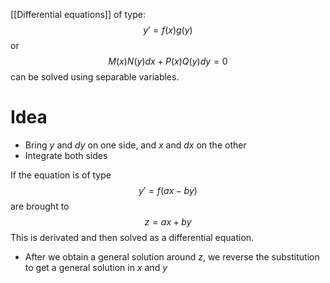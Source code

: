 [[Differential equations]] of type:
$$
y'=f(x)g(y)
$$
or
$$
M(x)N(y)dx + P(x)Q(y)dy = 0
$$
can be solved using separable variables.

# Idea
- Bring $y$ and $dy$ on one side, and $x$ and $dx$ on the other 
- Integrate both sides

If the equation is of type
$$
y'=f(ax-by)
$$
are brought to
$$
z=ax+by
$$
This is derivated and then solved as a differential equation.
- After we obtain a general solution around $z$, we reverse the substitution to get a general solution in $x$ and $y$
